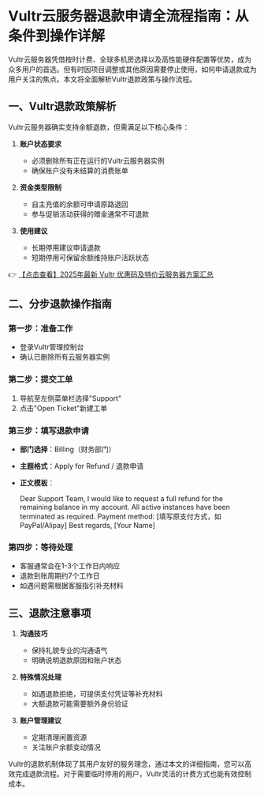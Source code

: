 # Vultr云服务器退款申请全流程指南：从条件到操作详解

Vultr云服务器凭借按时计费、全球多机房选择以及高性能硬件配置等优势，成为众多用户的首选。但有时因项目调整或其他原因需要停止使用，如何申请退款成为用户关注的焦点。本文将全面解析Vultr退款政策与操作流程。

## 一、Vultr退款政策解析

Vultr云服务器确实支持余额退款，但需满足以下核心条件：

1. **账户状态要求**  
   - 必须删除所有正在运行的Vultr云服务器实例
   - 确保账户没有未结算的消费账单

2. **资金类型限制**  
   - 自主充值的余额可申请原路退回
   - 参与促销活动获得的赠金通常不可退款

3. **使用建议**  
   - 长期停用建议申请退款
   - 短期停用可保留余额维持账户活跃状态

👉 [【点击查看】2025年最新 Vultr 优惠码及特价云服务器方案汇总](https://bit.ly/VuLtr)

## 二、分步退款操作指南

### 第一步：准备工作
- 登录Vultr管理控制台
- 确认已删除所有云服务器实例

### 第二步：提交工单
1. 导航至左侧菜单栏选择"Support"
2. 点击"Open Ticket"新建工单

### 第三步：填写退款申请
- **部门选择**：Billing（财务部门）
- **主题格式**：Apply for Refund / 退款申请
- **正文模板**：
  
  Dear Support Team,
  I would like to request a full refund for the remaining balance in my account. 
  All active instances have been terminated as required.
  Payment method: [填写原支付方式，如PayPal/Alipay]
  Best regards,
  [Your Name]
  

### 第四步：等待处理
- 客服通常会在1-3个工作日内响应
- 退款到账周期约7个工作日
- 如遇问题需根据客服指引补充材料

## 三、退款注意事项

1. **沟通技巧**  
   - 保持礼貌专业的沟通语气
   - 明确说明退款原因和账户状态

2. **特殊情况处理**  
   - 如遇退款拒绝，可提供支付凭证等补充材料
   - 大额退款可能需要额外身份验证

3. **账户管理建议**  
   - 定期清理闲置资源
   - 关注账户余额变动情况

Vultr的退款机制体现了其用户友好的服务理念，通过本文的详细指南，您可以高效完成退款流程。对于需要临时停用的用户，Vultr灵活的计费方式也能有效控制成本。
